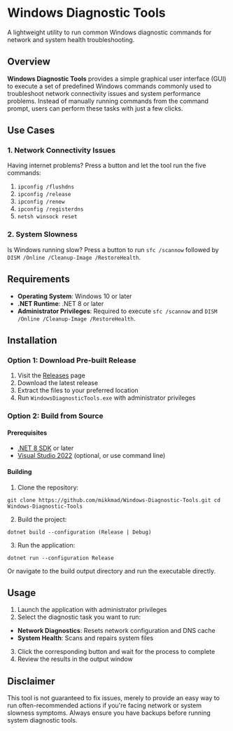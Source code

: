 # Windows Diagnostic Tools

A lightweight utility to run common Windows diagnostic commands for network and system health troubleshooting.

## Overview

**Windows Diagnostic Tools** provides a simple graphical user interface (GUI) to execute a set of predefined Windows commands commonly used to troubleshoot network connectivity issues and system performance problems. Instead of manually running commands from the command prompt, users can perform these tasks with just a few clicks.

## Use Cases

### 1. Network Connectivity Issues

Having internet problems? Press a button and let the tool run the five commands:
1. `ipconfig /flushdns`
2. `ipconfig /release`
3. `ipconfig /renew`
4. `ipconfig /registerdns`
5. `netsh winsock reset`

### 2. System Slowness

Is Windows running slow? Press a button to run `sfc /scannow` followed by `DISM /Online /Cleanup-Image /RestoreHealth`.

## Requirements

- **Operating System**: Windows 10 or later
- **.NET Runtime**: .NET 8 or later
- **Administrator Privileges**: Required to execute `sfc /scannow` and `DISM /Online /Cleanup-Image /RestoreHealth`.

## Installation

### Option 1: Download Pre-built Release

1. Visit the [Releases](https://github.com/mikkmad/Windows-Diagnostic-Tools/releases) page
2. Download the latest release
3. Extract the files to your preferred location
4. Run `WindowsDiagnosticTools.exe` with administrator privileges

### Option 2: Build from Source

#### Prerequisites

- [.NET 8 SDK](https://dotnet.microsoft.com/download/dotnet/8.0) or later
- [Visual Studio 2022](https://visualstudio.microsoft.com/downloads/) (optional, or use command line)

#### Building

1. Clone the repository:
```
git clone https://github.com/mikkmad/Windows-Diagnostic-Tools.git cd Windows-Diagnostic-Tools
```

2. Build the project:
```
dotnet build --configuration (Release | Debug)
```

3. Run the application:
```
dotnet run --configuration Release
```
Or navigate to the build output directory and run the executable directly.

## Usage

1. Launch the application with administrator privileges
2. Select the diagnostic task you want to run:
- **Network Diagnostics**: Resets network configuration and DNS cache
- **System Health**: Scans and repairs system files
3. Click the corresponding button and wait for the process to complete
4. Review the results in the output window

## Disclaimer

This tool is not guaranteed to fix issues, merely to provide an easy way to run often-recommended actions if you're facing network or system slowness symptoms. Always ensure you have backups before running system diagnostic tools.

